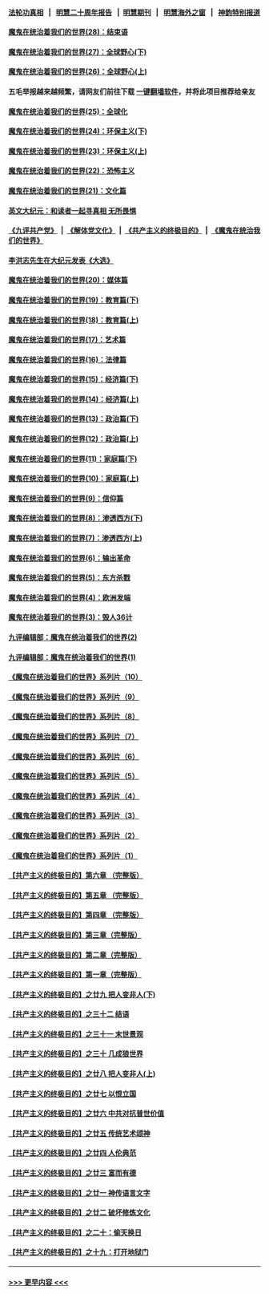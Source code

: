 #### [法轮功真相](https://github.com/gfw-breaker/truth/blob/master/README.md?t=0) &nbsp;&nbsp;|&nbsp;&nbsp; [明慧二十周年报告](https://github.com/gfw-breaker/mh-reports/blob/master/README.md?t=0) &nbsp;&nbsp;|&nbsp;&nbsp;[明慧期刊](https://github.com/gfw-breaker/mh-qikan) &nbsp;&nbsp;|&nbsp;&nbsp; [明慧海外之窗](https://github.com/gfw-breaker/mh-news/blob/master/README.md?t=0) &nbsp;&nbsp;|&nbsp;&nbsp; [神韵特别报道](https://github.com/gfw-breaker/mh-news/blob/master/shenyun.md?t=0)
#### [魔鬼在统治着我们的世界(28)：结束语](../pages/nsc422/n10936246.md?t=07132251) 
#### [魔鬼在统治着我们的世界(27)：全球野心(下)](../pages/nsc422/n10928319.md?t=07132251) 
#### [魔鬼在统治着我们的世界(26)：全球野心(上)](../pages/nsc422/n10900318.md?t=07132251) 
#### 五毛举报越来越频繁，请网友们前往下载 [一键翻墙软件](https://github.com/gfw-breaker/ssr-accounts)，并将此项目推荐给亲友
#### [魔鬼在统治着我们的世界(25)：全球化](../pages/nsc422/n10788205.md?t=07132251) 
#### [魔鬼在统治着我们的世界(24)：环保主义(下)](../pages/nsc422/n10695307.md?t=07132251) 
#### [魔鬼在统治着我们的世界(23)：环保主义(上)](../pages/nsc422/n10688613.md?t=07132251) 
#### [魔鬼在统治着我们的世界(22)：恐怖主义](../pages/nsc422/n10614727.md?t=07132251) 
#### [魔鬼在统治着我们的世界(21)：文化篇](../pages/nsc422/n10597706.md?t=07132251) 
#### [英文大纪元：和读者一起寻真相 无所畏惧](../pages/nsc422/n12542027.md?t=07132251) 
#### [《九评共产党》](https://github.com/begood0513/9ping.md/blob/master/README.md) &nbsp;|&nbsp; [《解体党文化》](../../../../jtdwh.md/blob/master/README.md)  &nbsp;|&nbsp; [《共产主义的终极目的》](../../../../gczydzjmd.md/blob/master/README.md) &nbsp;|&nbsp; [《魔鬼在统治我们的世界》](../../../../mgztzwmdsj.md/blob/master/README.md) 
#### [李洪志先生在大纪元发表《大选》](../pages/nsc422/n12534746.md?t=07132251) 
#### [魔鬼在统治着我们的世界(20)：媒体篇](../pages/nsc422/n10586579.md?t=07132251) 
#### [魔鬼在统治着我们的世界(19)：教育篇(下)](../pages/nsc422/n10564808.md?t=07132251) 
#### [魔鬼在统治着我们的世界(18)：教育篇(上)](../pages/nsc422/n10526970.md?t=07132251) 
#### [魔鬼在统治着我们的世界(17)：艺术篇](../pages/nsc422/n10499093.md?t=07132251) 
#### [魔鬼在统治着我们的世界(16)：法律篇](../pages/nsc422/n10485969.md?t=07132251) 
#### [魔鬼在统治着我们的世界(15)：经济篇(下)](../pages/nsc422/n10469975.md?t=07132251) 
#### [魔鬼在统治着我们的世界(14)：经济篇(上)](../pages/nsc422/n10457370.md?t=07132251) 
#### [魔鬼在统治着我们的世界(13)：政治篇(下)](../pages/nsc422/n10448270.md?t=07132251) 
#### [魔鬼在统治着我们的世界(12)：政治篇(上)](../pages/nsc422/n10444576.md?t=07132251) 
#### [魔鬼在统治着我们的世界(11)：家庭篇(下)](../pages/nsc422/n10440961.md?t=07132251) 
#### [魔鬼在统治着我们的世界(10)：家庭篇(上)](../pages/nsc422/n10435448.md?t=07132251) 
#### [魔鬼在统治着我们的世界(9)：信仰篇](../pages/nsc422/n10432159.md?t=07132251) 
#### [魔鬼在统治着我们的世界(8)：渗透西方(下)](../pages/nsc422/n10429603.md?t=07132251) 
#### [魔鬼在统治着我们的世界(7)：渗透西方(上)](../pages/nsc422/n10426013.md?t=07132251) 
#### [魔鬼在统治着我们的世界(6)：输出革命](../pages/nsc422/n10421536.md?t=07132251) 
#### [魔鬼在统治着我们的世界(5)：东方杀戮](../pages/nsc422/n10417707.md?t=07132251) 
#### [魔鬼在统治着我们的世界(4)：欧洲发端](../pages/nsc422/n10414890.md?t=07132251) 
#### [魔鬼在统治着我们的世界(3)：毁人36计](../pages/nsc422/n10411583.md?t=07132251) 
#### [九评编辑部：魔鬼在统治着我们的世界(2)](../pages/nsc422/n10410036.md?t=07132251) 
#### [九评编辑部：魔鬼在统治着我们的世界(1)](../pages/nsc422/n10406825.md?t=07132251) 
#### [《魔鬼在统治着我们的世界》系列片（10）](../pages/nsc422/n12292670.md?t=07132251) 
#### [《魔鬼在统治着我们的世界》系列片（9）](../pages/nsc422/n12290859.md?t=07132251) 
#### [《魔鬼在统治着我们的世界》系列片（8）](../pages/nsc422/n12287445.md?t=07132251) 
#### [《魔鬼在统治着我们的世界》系列片（7）](../pages/nsc422/n12283425.md?t=07132251) 
#### [《魔鬼在统治着我们的世界》系列片（6）](../pages/nsc422/n12282314.md?t=07132251) 
#### [《魔鬼在统治着我们的世界》系列片（5）](../pages/nsc422/n12281419.md?t=07132251) 
#### [《魔鬼在统治着我们的世界》系列片（4）](../pages/nsc422/n12274024.md?t=07132251) 
#### [《魔鬼在统治着我们的世界》系列片（3）](../pages/nsc422/n12271322.md?t=07132251) 
#### [《魔鬼在统治着我们的世界》系列片（2）](../pages/nsc422/n12269049.md?t=07132251) 
#### [《魔鬼在统治着我们的世界》系列片（1）](../pages/nsc422/n12267575.md?t=07132251) 
#### [【共产主义的终极目的】第六章 （完整版）](../pages/nsc422/n11428913.md?t=07132251) 
#### [【共产主义的终极目的】第五章 （完整版）](../pages/nsc422/n11428912.md?t=07132251) 
#### [【共产主义的终极目的】第四章 （完整版）](../pages/nsc422/n11428907.md?t=07132251) 
#### [【共产主义的终极目的】第三章（完整版）](../pages/nsc422/n11428848.md?t=07132251) 
#### [【共产主义的终极目的】第二章（完整版）](../pages/nsc422/n11428831.md?t=07132251) 
#### [【共产主义的终极目的】第一章（完整版）](../pages/nsc422/n11417651.md?t=07132251) 
#### [【共产主义的终极目的】之廿九 把人变非人(下)](../pages/nsc422/n11344140.md?t=07132251) 
#### [【共产主义的终极目的】之三十二 结语](../pages/nsc422/n11360535.md?t=07132251) 
#### [【共产主义的终极目的】之三十一 末世景观](../pages/nsc422/n11351129.md?t=07132251) 
#### [【共产主义的终极目的】之三十 几成狼世界](../pages/nsc422/n11348280.md?t=07132251) 
#### [【共产主义的终极目的】之廿八 把人变非人(上)](../pages/nsc422/n11340492.md?t=07132251) 
#### [【共产主义的终极目的】之廿七 以恨立国](../pages/nsc422/n11336944.md?t=07132251) 
#### [【共产主义的终极目的】之廿六 中共对抗普世价值](../pages/nsc422/n11324785.md?t=07132251) 
#### [【共产主义的终极目的】之廿五 传统艺术颂神](../pages/nsc422/n11296396.md?t=07132251) 
#### [【共产主义的终极目的】之廿四 人伦典范](../pages/nsc422/n11296397.md?t=07132251) 
#### [【共产主义的终极目的】之廿三 富而有德](../pages/nsc422/n11283598.md?t=07132251) 
#### [【共产主义的终极目的】之廿一 神传语言文字](../pages/nsc422/n11263265.md?t=07132251) 
#### [【共产主义的终极目的】之廿二 破坏修炼文化](../pages/nsc422/n11245728.md?t=07132251) 
#### [【共产主义的终极目的】之二十：偷天换日](../pages/nsc422/n11238846.md?t=07132251) 
#### [【共产主义的终极目的】之十九：打开地狱门](../pages/nsc422/n11206376.md?t=07132251) 

----
#### [ >>> 更早内容 <<< ](../indexes/nsc422-earlier.md)
